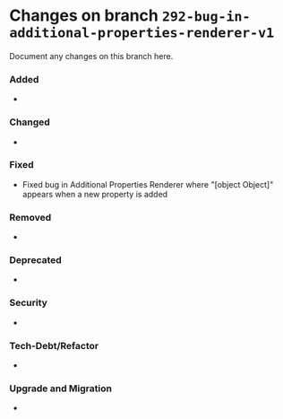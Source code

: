# Changes on branch `292-bug-in-additional-properties-renderer-v1`
Document any changes on this branch here.
### Added
- 

### Changed
- 

### Fixed
- Fixed bug in Additional Properties Renderer where "[object Object]" appears when a new property is added 

### Removed
- 

### Deprecated
- 

### Security
- 

### Tech-Debt/Refactor
- 

### Upgrade and Migration
- 
